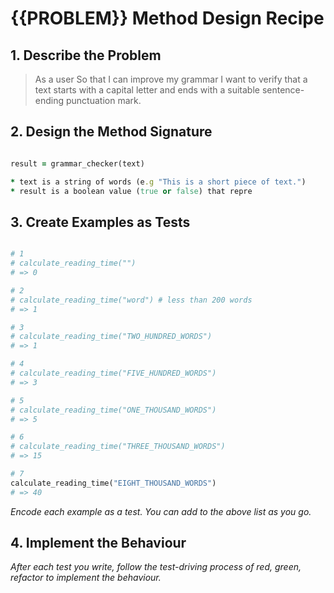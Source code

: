 # {{PROBLEM}} Method Design Recipe

## 1. Describe the Problem

> As a user
> So that I can improve my grammar
> I want to verify that a text starts with a capital letter and ends with a suitable sentence-ending punctuation mark.

## 2. Design the Method Signature

```ruby

result = grammar_checker(text)

* text is a string of words (e.g "This is a short piece of text.")
* result is a boolean value (true or false) that repre

```

## 3. Create Examples as Tests

```ruby

# 1
# calculate_reading_time("")
# => 0

# 2
# calculate_reading_time("word") # less than 200 words
# => 1

# 3
# calculate_reading_time("TWO_HUNDRED_WORDS")
# => 1

# 4
# calculate_reading_time("FIVE_HUNDRED_WORDS")
# => 3

# 5
# calculate_reading_time("ONE_THOUSAND_WORDS")
# => 5

# 6
# calculate_reading_time("THREE_THOUSAND_WORDS")
# => 15

# 7
calculate_reading_time("EIGHT_THOUSAND_WORDS")
# => 40

```

_Encode each example as a test. You can add to the above list as you go._

## 4. Implement the Behaviour

_After each test you write, follow the test-driving process of red, green, refactor to implement the behaviour._